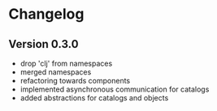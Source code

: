 Changelog
=========

Version 0.3.0
-------------
* drop 'clj' from namespaces
* merged namespaces 
* refactoring towards components
* implemented asynchronous communication for catalogs
* added abstractions for catalogs and objects

